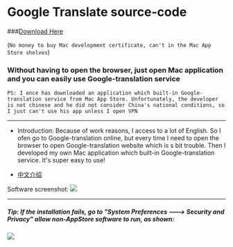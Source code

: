 Google Translate source-code
================

###[Download Here](https://github.com/liman123/GoogleTranslate/raw/master/Google%20Translate.app.zip)  

(`No money to buy Mac development certificate, can't in the Mac App Store shelves`)

### Without having to open the browser, just open Mac application and you can easily use Google-translation service

`PS: I once has downloaded an application which built-in Google-translation service from Mac App Store. Unfortunately, the developer is not chinese and he did not consider China's national conditions, so I just can't use his app unless I open VPN`

---

- Introduction: Because of work reasons, I access to a lot of English. So I ofen go to Google-translation online, but every time I need to open the browser to open Google-translation website which is s bit trouble. Then I developed my own Mac application which built-in Google-translation service. It's super easy to use!

- [中文介绍](https://liman123.github.io/2015/12/12/[%E7%BD%AE%E9%A1%B6]%20%E5%BC%80%E5%8F%91%E7%9A%84%E7%AC%AC%E4%B8%80%E6%AC%BEMac%E5%BA%94%E7%94%A8/)

Software screenshot:
![](http://7sbo4v.com1.z0.glb.clouddn.com/%E5%B1%8F%E5%B9%95%E5%BF%AB%E7%85%A7%202015-11-18%20%E4%B8%8A%E5%8D%8811.57.44.png)

---

##### Tip: If the installation fails, go to "System Preferences ---> Security and Privacy" allow non-AppStore software to run, as shown:

![](http://7sbo4v.com1.z0.glb.clouddn.com/5BEF9AD1-0CEB-413A-94C7-2BEE41C61170.png)